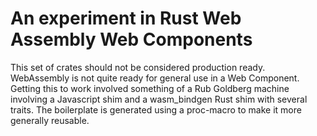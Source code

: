 <!--
 Copyright 2022 Jeremy Wall (Jeremy@marzhilsltudios.com)
 
 Licensed under the Apache License, Version 2.0 (the "License");
 you may not use this file except in compliance with the License.
 You may obtain a copy of the License at
 
     http://www.apache.org/licenses/LICENSE-2.0
 
 Unless required by applicable law or agreed to in writing, software
 distributed under the License is distributed on an "AS IS" BASIS,
 WITHOUT WARRANTIES OR CONDITIONS OF ANY KIND, either express or implied.
 See the License for the specific language governing permissions and
 limitations under the License.
-->
# An experiment in Rust Web Assembly Web Components

This set of crates should not be considered production ready. WebAssembly is not
quite ready for general use in a Web Component. Getting this to work involved 
something of a Rub Goldberg machine involving a Javascript shim and a wasm\_bindgen
Rust shim with several traits. The boilerplate is generated using a proc-macro
to make it more generally reusable.
